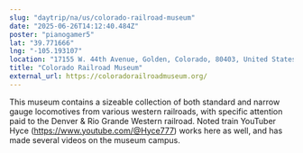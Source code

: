 ```yaml
---
slug: "daytrip/na/us/colorado-railroad-museum"
date: "2025-06-26T14:12:40.484Z"
poster: "pianogamer5"
lat: "39.771666"
lng: "-105.193107"
location: "17155 W. 44th Avenue, Golden, Colorado, 80403, United States"
title: "Colorado Railroad Museum"
external_url: https://coloradorailroadmuseum.org/
---
```

This museum contains a sizeable collection of both standard and narrow gauge locomotives from various western railroads, with specific attention paid to the Denver & Rio Grande Western railroad. Noted train YouTuber Hyce (https://www.youtube.com/@Hyce777) works here as well, and has made several videos on the museum campus.